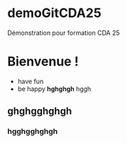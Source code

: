 # demoGitCDA25
Démonstration pour formation CDA 25
# Bienvenue !
- have fun
- be happy
<b>hghghgh</b> hggh
<h2>ghghgghghgh</h2>
<h3>hgghgghghgh</h3>
